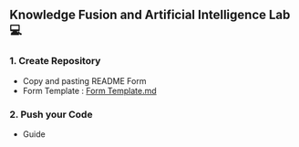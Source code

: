 ## Knowledge Fusion and Artificial Intelligence Lab 💻

### 1. Create Repository
   - Copy and pasting README Form
   - Form Template : [Form Template.md](https://github.com/KFAI-LAB/KFAI-LAB/blob/858f56630f67ae69770f5ae72fc6d17b67ec0733/Form%20Template.md)
### 2. Push your Code
  - Guide 
